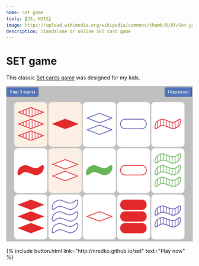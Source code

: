 ```yaml
---
name: Set game
tools: [JS, NSIS]
image: https://upload.wikimedia.org/wikipedia/commons/thumb/8/8f/Set-game-cards.png/250px-Set-game-cards.png
description: Standalone or online SET card game
---
```


# SET game

This classic [Set cards game]("https://en.wikipedia.org/wiki/Set_(card_game)") was designed for my kids.

![](/assets/img/set.png)

<p class="text-center">
{% include button.html link="http://nredko.github.io/set" text="Play now" %}
</p>